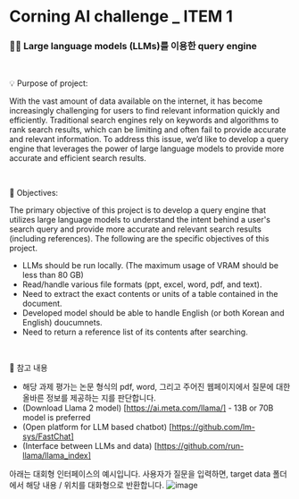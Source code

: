# Corning AI challenge _ ITEM 1

### 🏴‍☠️ Large language models (LLMs)를 이용한 query engine

<br/>

💡 Purpose of project:

With the vast amount of data available on the internet, it has become increasingly challenging for users to find relevant information quickly and efficiently. Traditional search engines rely on keywords and algorithms to rank search results, which can be limiting and often fail to provide accurate and relevant information. To address this issue, we’d like to develop a query engine that leverages the power of large language models to provide more accurate and efficient search results.

<br/>

🔑 Objectives:

The primary objective of this project is to develop a query engine that utilizes large language models to understand the intent behind a user's search query and provide more accurate and relevant search results (including references). The following are the specific objectives of this project.

   * LLMs should be run locally. (The maximum usage of VRAM should be less than 80 GB) 
   * Read/handle various file formats (ppt, excel, word, pdf, and text).
   * Need to extract the exact contents or units of a table contained in the document.
   * Developed model should be able to handle English (or both Korean and English) doucumnets.
   * Need to return a reference list of its contents after searching.

<br/>

📖 참고 내용 

   * 해당 과제 평가는 논문 형식의 pdf, word, 그리고 주어진 웹페이지에서 질문에 대한 올바른 정보를 제공하는 지를 판단합니다. 
   * (Download Llama 2 model) [https://ai.meta.com/llama/] - 13B or 70B  model is preferred 
   * (Open platform for LLM based chatbot) [https://github.com/lm-sys/FastChat]
   * (Interface between LLMs and data) [https://github.com/run-llama/llama_index]


아래는 대회형 인터페이스의 예시입니다. 사용자가 질문을 입력하면, target data 폴더에서 해당 내용 / 위치를 대화형으로 반환합니다. 
![image](https://github.com/CORNING-AI-CHALLENGE/item1/assets/146830948/8f1da305-38a7-45ec-9dd4-a3f7b560e43e)

